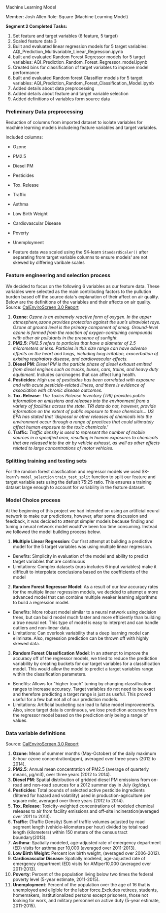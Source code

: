 Machine Learning Model

Member: Josh Allen
Role: Square (Machine Learning Model)

**Segment 2 Completed Tasks:**
1. Set feature and target variables (6 feature, 5 target) 
2. Scaled feature data 3
3. Built and evaluated linear regression models for 5 target variables: AQI_Prediction_Multivariable_Linear_Regression.ipynb
4. built and evaluated Random Forest Regressor models for 5 target variables: AQI_Prediction_Random_Forest_Regressor_model.ipynb
5. Created bins for classification of target variables to improve model performance 
6. built and evaluated Random forest Classifier models for 5 target variables: AQI_Prediction_Random_Forest_Classification_Model.ipynb
7. Added details about data preprocessing
8. Added details about feature and target variable selection
9. Added definitions of variables form source data

### Preliminary Data preprocessing
Reduction of columns from imported dataset to isolate variables for machine learning models includeing feature variables and target variables.

Included columns:
- Ozone
- PM2.5
- Diesel PM
- Pesticides
- Tox. Release 
- Traffic
- Asthma
- Low Birth Weight
- Cardiovascular Disease
- Poverty
- Unemployment

 - Feature data was scaled using the SK-learn `StandardScaler()` after separating from target variable columns to ensure models' are not skewed by differing varibale scales

 ### Feature engineering and selection process
We decided to focus on the following 6 variables as our feature data. These variables were selected as the main contributing factors to the pullution burden based off the source data's explanation of their affect on air quality. Below are the definitions of the variables and their affects on air quality.
Source: [CalEnviroScreen 3.0 Report](https://data.ca.gov/dataset/0bd5f40b-c59b-4183-be22-d057eae8383c/resource/850cbbb8-f616-48c0-9240-971003c99413/download/calenviroscreen-3.0-report.pdf)

1. **Ozone**: *Ozone is an extremely reactive form of oxygen. In the upper atmosphere,ozone provides protection against the sun’s ultraviolet rays. Ozone at ground level is the primary component of smog. Ground-level ozone is formed from the reaction of oxygen-containing compounds with other air pollutants in the presence of sunlight.*
2. **PM2.5**: *PM2.5 refers to particles that have a diameter of 2.5 micrometers or less. Particles in this size range can have adverse effects on the heart and lungs, including lung irritation, exacerbation of existing respiratory disease, and cardiovascular effects.*
3. **Diesel PM**: *Diesel PM is the particle phase of diesel exhaust emitted from diesel engines such as trucks, buses, cars, trains, and heavy duty equipment.* Includes carcinogens that can affect lung health.
4. **Pesticides**: *High use of pesticides has been correlated with exposure and with acute pesticide-related illness, and there is evidence of association with chronic disease outcomes.*
5. **Tox. Release**: *The Toxics Release Inventory (TRI) provides public information on emissions and releases into the environment from a variety of facilities across the state. TRI data do not, however, provide information on the extent of public exposure to these chemicals... US EPA has stated that 'disposal or other releases of chemicals into the environment occur through a range of practices that could ultimately affect human exposure to the toxic chemicals.'*
6. **Traffic**: *Traffic density is used to represent the number of mobile sources in a specified area, resulting in human exposures to chemicals that are released into the air by vehicle exhaust, as well as other effects related to large concentrations of motor vehicles.*

### Splitting training and testing sets 
For the random forest classfication and regressor models we used SK-learn's `model_selection` `train_test_split` function to split our feature and target variable sets using the defualt 75:25 ratio. This ensures a training dataset large enough to account for variability in the feature dataset.

### Model Choice process
At the beginning of this project we had intended on using an artificial neural network to make our predictions, however, after some discussion and feedback, it was decided to attempt simpler models because finding and tuning a neural network model would've been too time consuming. Instead we followed the model building process below.

1. **Multiple Linear Regression**: Our first attempt at building a predictive model for the 5 target variables was using multiple linear regression. 
- Benefits: Simplicity in evaluation of the model and ability to predict target variables that are continuous
- Limitations: Complex datasets (ours includes 6 input variables) make it difficult to interpolate conclusions based on the coefficients of the model

2. **Random Forest Regressor Model**: As a result of our low accuracy rates for the multiple linear regression models, we decided to attempt a more advanced model that can combine multiple weaker learning algorithms to build a regression model.
- Benefits: More robust model similar to a neural network using decision trees, but can build model much faster and more efficiently than building a true neural net. This type of model is easy to interpret and can handle outliers and non-linear data.
- Limitations: Can overlook variability that a deep learning model can eliminate. Also, regression prediction can be thrown off with highly skewed data.

3. **Random Forest Classification Model**: In an attempt to improve the accuracy off of the regressor models, we tried to reduce the prediction variability by creating buckets for our target variables for a classification model. This would allow the model to predict a target variables range within the classification parameters.
- Benefits: Allows for "higher touch" tuning by changing classification ranges to increase accuracy. Target variables do not need to be exact and therefore predicting a target range is just as useful. This proved useful for a few but not all of our prediction models.
- Limitations: Artificial bucketing can lead to false model improvements. Also, since target data is continuous, we lose prediction accuracy from the regressor model based on the prediction only being a range of values.

### Data variable definitions
Source: [CalEnviroScreen 3.0 Report](https://data.ca.gov/dataset/0bd5f40b-c59b-4183-be22-d057eae8383c/resource/850cbbb8-f616-48c0-9240-971003c99413/download/calenviroscreen-3.0-report.pdf)

1. **Ozone**: Mean of summer months (May-October) of the daily maximum 8-hour ozone concentration(ppm), averaged over three years (2012 to 2014).
2. **PM2.5**: Annual mean concentration of PM2.5 (average of quarterly means, μg/m3), over three years (2012 to 2014).
3. **Diesel PM**: Spatial distribution of gridded diesel PM emissions from on-road and non-road sources for a 2012 summer day in July (kg/day).
4. **Pesticides**: Total pounds of selected active pesticide ingredients (filtered for hazard and volatility) used in production-agriculture per square mile, averaged over three years (2012 to 2014).
5. **Tox. Release**: Toxicity-weighted concentrations of modeled chemical releases to air from facility emissions and off-site incineration(averaged over 2011 to 2013).
6. **Traffic**: (Traffic Density) Sum of traffic volumes adjusted by road segment length (vehicle-kilometers per hour) divided by total road length (kilometers) within 150 meters of the census tract boundary(2013).
7. **Asthma**: Spatially modeled, age-adjusted rate of emergency department (ED) visits for asthma per 10,000 (averaged over 2011-2013).
8. **Low Birth Weight**: Percent low birth weight, (averaged over 2006-2012).
9. **Cardiovascular Disease**: Spatially modeled, age-adjusted rate of emergency department (ED) visits for AMIper10,000 (averaged over 2011-2013).
10. **Poverty**: Percent of the population living below two times the federal poverty level (5-year estimate, 2011-2015).
11. **Unemployment**: Percent of the population over the age of 16 that is unemployed and eligible for the labor force.Excludes retirees, students, homemakers, institutionalized persons except prisoners, those not looking for work, and military personnel on active duty (5-year estimate, 2011-2015).
